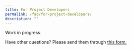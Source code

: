 ```yaml
---
title: For Project Developers
permalink: /faq/for-project-developers/
description: ""
---
```

Work in progress.


Have other questions? Please send them through [this form.](https://go.gov.sg/carbon-credits-contacts)